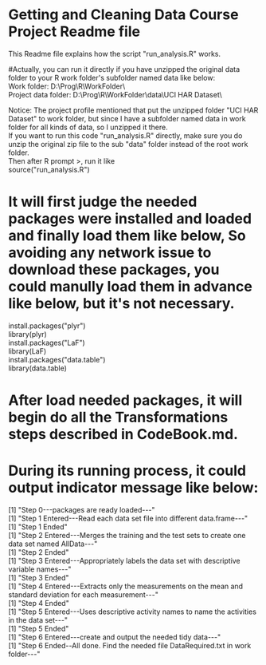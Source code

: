 Getting and Cleaning Data Course Project Readme file   
==================   
This Readme file explains how the script "run_analysis.R" works.   
   
#Actually, you can run it directly if you have unzipped the original data folder to your R work folder's subfolder named data like below:   
Work folder: 				D:\Prog\R\WorkFolder\   
Project data folder:  	 D:\Prog\R\WorkFolder\data\UCI HAR Dataset\   
   
Notice: The project profile mentioned that put the unzipped folder "UCI HAR Dataset" to work folder, but since I have a subfolder named data in work folder for all kinds of data, so I unzipped it there.   
If you want to run this code "run_analysis.R" directly, make sure you do unzip the original zip file to the sub "data" folder instead of the root work folder.   
Then after R prompt >, run it like    
source("run_analysis.R")   
   
# It will first judge the needed packages were installed and loaded and finally load them like below, So avoiding any network issue to download these packages, you could manully load them in advance like below, but it's not necessary.   
   
  install.packages("plyr")   
  library(plyr)   
  install.packages("LaF")   
  library(LaF)   
  install.packages("data.table")   
  library(data.table)   
   
# After load needed packages, it will begin do all the Transformations steps described in CodeBook.md.   
   
# During its running process, it could output indicator message like below:   
[1] "Step 0---packages are ready loaded---"   
[1] "Step 1 Entered---Read each data set file into different data.frame---"   
[1] "Step 1 Ended"   
[1] "Step 2 Entered---Merges the training and the test sets to create one data set named AllData---"   
[1] "Step 2 Ended"   
[1] "Step 3 Entered---Appropriately labels the data set with descriptive variable names---"   
[1] "Step 3 Ended"   
[1] "Step 4 Entered---Extracts only the measurements on the mean and standard deviation for each measurement---"   
[1] "Step 4 Ended"   
[1] "Step 5 Entered---Uses descriptive activity names to name the activities in the data set---"   
[1] "Step 5 Ended"   
[1] "Step 6 Entered---create and output the needed tidy data---"   
[1] "Step 6 Ended--All done. Find the needed file DataRequired.txt in work folder---"   
   
   
